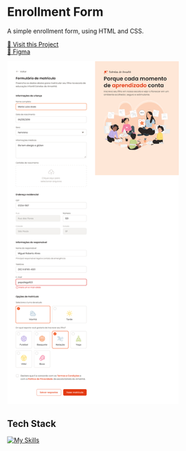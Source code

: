 # Enrollment Form

A simple enrollment form, using HTML and CSS.

<p align="left">
     <a href="#">📱 Visit this Project</a><br>
     <a href="https://www.figma.com/design/OyMxssYrcTerVsuwbXm65z/Formul%C3%A1rio-de-matr%C3%ADcula-(Community)?node-id=3-376&p=f&t=sysKDBvGPAfbWLtk-0">🎨 Figma</a>
</p>

<p align="left">
    <img src="./.github/images/preview.jpg" width="400px">
</p>

## Tech Stack

[![My Skills](https://skillicons.dev/icons?i=html,css)](https://skillicons.dev)
